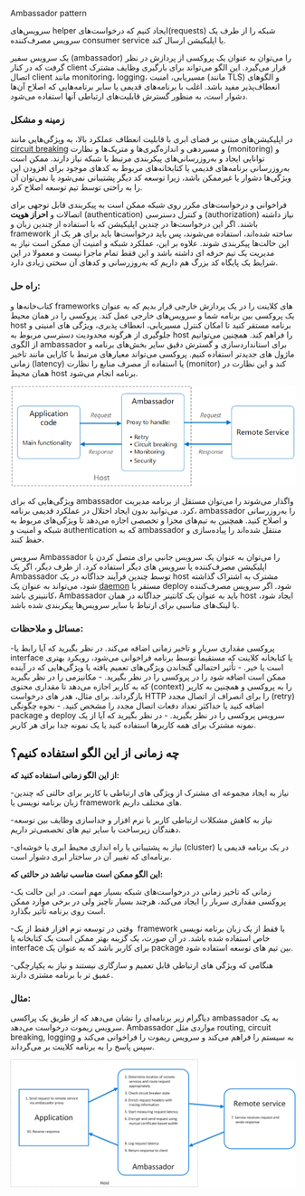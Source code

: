   

‏Ambassador pattern

سرویس‌‌های helper ایجاد کنیم که درخواست‌‌های(requests) شبکه را از طرف یک سرویس مصرف‌کننده consumer service یا اپلیکیشن ارسال کند.

یک سرویس سفیر (ambassador) را می‌توان به عنوان یک پروکسی  از پردازش  در نظر گرفت که در کنار client قرار می‌گیرد. این الگو می‌تواند برای بارگیری وظایف مشترک اتصال client مانند monitoring، logging، مسیریابی، امنیت (مانند TLS) و الگو‌های انعطاف‌پذیر مفید باشد. اغلب با برنامه‌‌های قدیمی یا سایر برنامه‌‌هایی که اصلاح آن‌ها دشوار است، به منظور گسترش قابلیت‌‌های ارتباطی آنها استفاده می‌شود.

### **زمینه و مشکل**

  
در اپلیکیشن‌‌های مبتنی بر فضای ابری با قابلیت انعطاف عملکرد بالا، به ویژگی‌‌هایی مانند
[circuit breaking](obsidian://open?vault=cloud_softwares&file=docs%2FCircuit%20Breaker%20pattern)
و مسیردهی و اندازه‌گیری‌ها و متریک‌ها و نظارت (monitoring) و توانایی ایجاد و به‌روزرسانی‌‌های پیکربندی مرتبط با شبکه نیاز دارند. ممکن است به‌روزرسانی برنامه‌‌های قدیمی یا کتابخانه‌‌های مربوط به کد‌های موجود برای افزودن این ویژگی‌ها دشوار یا غیرممکن باشد، زیرا توسعه کد دیگر پشتیبانی نمی‌شود یا نمی‌توان آن را به راحتی توسط تیم توسعه اصلاح کرد.

فراخوانی و درخواست‌‌های مکرر روی شبکه ممکن است به پیکربندی قابل توجهی برای اتصالات و **احراز هویت**  (authentication) و کنترل دسترسی (authorization) نیاز داشته باشند. اگر این درخواست‌ها در چندین اپلیکیشن که با استفاده از چندین زبان و framework ساخته شده‌اند، استفاده می‌شوند، پس باید درخواست‌ها باید برای هر یک از این حالت‌ها پیکربندی شوند. علاوه بر این، عملکرد شبکه و امنیت آن ممکن است نیاز به مدیریت یک تیم حرفه ‌ای داشته باشد و این فقط تمام ماجرا نیست و معمولا در این شرایط یک پایگاه کد بزرگ هم داریم که به‌روزرسانی و کد‌های آن سختی زیادی دارد.

### راه حل:

کتاب‌خانه‌ها و frameworks ‌های کلاینت را در یک پردازش خارجی قرار بدیم که به عنوان یک پروکسی بین برنامه شما و سرویس‌‌های خارجی عمل کند. پروکسی را در همان محیط host برنامه مستقر کنید تا امکان کنترل مسیریابی، انعطاف پذیری، ویژگی ‌های امنیتی و جلوگیری از هرگونه محدودیت دسترسی مربوط به host را فراهم کند. همچنین می‌توانیم از الگوی ambassador برای استانداردسازی و گسترش دقیق سایر بخش‌‌های برنامه و ماژول ‌های جدیدتر استفاده کنیم. پروکسی می‌تواند معیار‌های مرتبط با کارایی مانند تاخیر زمانی (latency) یا استفاده از مصرف منابع را نظارت (monitor) کند و این نظارت در همان محیط host برنامه انجام می‌شود.

![ambassador](../assets/design_implementation/ambassador.png)

ویژگی‌هایی که برای ambassador واگذار می‌شوند را می‌توان مستقل از برنامه مدیریت کرد. می‌توانید بدون ایجاد اختلال در عملکرد قدیمی برنامه، ambassador را به‌روزرسانی و اصلاح کنید. همچنین به تیم‌‌های مجزا و تخصصی اجازه می‌دهد تا ویژگی‌‌های مربوط به شبکه و امنیت و  authentication که به ambassador منتقل شده‌اند را پیاده‌سازی و حفظ کنند.

سرویس Ambassador را می‌توان به عنوان یک سرویس جانبی برای متصل کردن با اپلیکیشن مصرف‌کننده یا سرویس ‌های دیگر استفاده کرد. از طرف دیگر، اگر یک Ambassador توسط چندین فرآیند جداگانه در یک host مشترک به اشتراک گذاشته شود، می‌تواند به عنوان یک [daemon](https://en.wikipedia.org/wiki/Daemon_(computing)) مستقر یا deploy شود. اگر سرویس مصرف‌کننده کانتینری باشد، Ambassador باید به عنوان یک کانتینر جداگانه در همان host ایجاد شود، با لینک‌‌های مناسبی برای ارتباط با سایر سرویس‌ها پیکربندی شده باشد.

### مسائل و ملاحظات:

-‏ پروکسی مقداری سربار و تاخیر زمانی اضافه می‌کند. در نظر بگیرید که آیا رابط یا interface یا کتابخانه کلاینت که مستقیماً توسط برنامه فراخوانی می‌شود، رویکرد بهتری است یا خیر.
-‏ تأثیر احتمالی گنجاندن ویژگی‌‌های تعمیم یافته یا ویژگی‌‌هایی که در آینده ممکن است اضافه شود را در پروکسی را در نظر بگیرید.
-‏ مکانیزمی را در نظر بگیرید که به کاربر اجازه می‌دهد تا مقداری محتوی (context) را به پروکسی و همچنین به کاربر بازگرداند. برای مثال، هدر ‌های درخواست HTTP را برای انصراف از اتصال مجدد (retry) اضافه کنید یا حداکثر تعداد دفعات اتصال مجدد را مشخص کنید.
-‏ نحوه چگونگی package و deploy سرویس پروکسی را در نظر بگیرید.
-‏ در نظر بگیرید که آیا از یک نمونه مشترک برای همه کاربرها استفاده کنید یا یک نمونه جدا برای هر کاربر.

## **چه زمانی از این الگو استفاده کنیم؟**

**از این الگو زمانی استفاده کنید که:**

-‏ نیاز به ایجاد مجموعه ‌ای مشترک از ویژگی ‌های ارتباطی با کاربر برای حالتی که چندین زبان برنامه نویسی یا framework ‌های مختلف داریم.

-‏ نیاز به کاهش مشکلات ارتباطی کاربر با نرم افزار و جداسازی وظایف بین توسعه دهندگان زیرساخت با سایر تیم ‌های تخصصی‌تر داریم.

-‏ نیاز به پشتیبانی یا راه اندازی محیط ابری یا خوشه‌ای(cluster) در یک برنامه قدیمی یا برنامه‌ای که تغییر آن در ساختار ابری دشوار است.

**این الگو ممکن است مناسب نباشد در حالتی که:**

-‏ زمانی که تاخیر زمانی در درخواست‌‌های شبکه بسیار مهم است. در این حالت یک پروکسی مقداری سربار را ایجاد می‌کند، هرچند بسیار ناچیز ولی در برخی موارد ممکن است روی برنامه تأثیر بگذارد.

-‏ وقتی در توسعه نرم افزار فقط از یک framework یا فقط از یک زبان برنامه نویسی خاص استفاده شده باشد. در آن صورت، یک گزینه بهتر ممکن است یک کتابخانه یا interface برای کاربر باشد که به عنوان یک package بین تیم ‌های توسعه استفاده شود.

-‏ هنگامی که ویژگی ‌های ارتباطی قابل تعمیم و سازگاری نیستند و نیاز به یکپارچگی عمیق تر با برنامه مشتری دارند.

### **مثال:**

دیاگرام زیر برنامه‌ای را نشان می‌دهد که از طریق یک پراکسی ambassador به یک سرویس ریموت درخواست می‌دهد. Ambassador مواردی مثل routing, circuit breaking, logging به سیستم را فراهم می‌کند و سرویس ریموت را فراخوانی می‌کند و سپس پاسخ را به برنامه کلاینت بر می‌گرداند.

![ambassador-example](../assets/design_implementation/ambassador-example.png)

